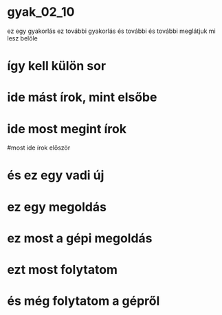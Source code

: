 # gyak_02_10
ez egy gyakorlás
ez további gyakorlás
és további
és további
meglátjuk mi lesz belőle
# így kell külön sor
# ide mást írok, mint elsőbe
# ide most megint írok
#most ide írok először
# és ez egy vadi új
# ez egy megoldás
# ez most a gépi megoldás
# ezt most folytatom
# és még folytatom a gépről